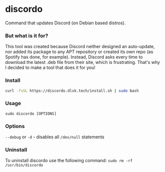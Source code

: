 # discordo
Command that updates Discord (on Debian based distros).

### But what is it for?
This tool was created because Discord neither designed an auto-update, nor added its package to any APT repository or created its own repo (as Spotify has done, for example). Instead, Discord asks every time to download the latest .deb file from their site, which is frustrating. That's why I decided to make a tool that does it for you!

### Install

```bash
curl -fsSL https://discordo.dlsk.tech/install.sh | sudo bash
```

### Usage

``` sudo discordo [OPTIONS] ```

### Options
`--debug` or `-d` - disables all `/dev/null` statements

### Uninstall
To uninstall discordo use the following command: `sudo rm -rf /usr/bin/discordo`
